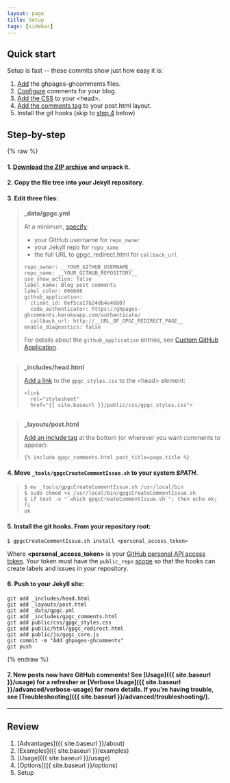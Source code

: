 ```yaml
---
layout: page
title: Setup
tags: [sidebar]
---
```


## Quick start

Setup is fast -- these commits show just how easy it is:

 1. [Add](https://github.com/wireddown/gpgc-test/commit/e6eefb8539f1630d5e847760b288a857b31fe55e?diff=unified) the ghpages-ghcomments files.
 1. [Configure](https://github.com/wireddown/gpgc-test/commit/f73cc70e931c14f63ea8081ec3c006b67258df4d?diff=split) comments for your blog.
 1. [Add the CSS](https://github.com/wireddown/gpgc-test/commit/b84c65db227b867228178a50554f3374e70a9314?diff=split) to your \<head\>.
 1. [Add the comments tag](https://github.com/wireddown/gpgc-test/commit/240420c7dd0f7ef0f2dd39c06897cf0d3e711c24?diff=split) to your post.html layout.
 1. Install the git hooks (skip to [step 4](#step-4) below)

## Step-by-step

{% raw %}

#### 1. [**Download** the ZIP archive](https://github.com/wireddown/ghpages-ghcomments/archive/release.zip) and unpack it.

#### 2. **Copy** the file tree into your Jekyll repository.

#### 3. **Edit** three files:

> **_data/gpgc.yml**
>
> At a minimum, [specify](https://github.com/wireddown/gpgc-test/commit/f73cc70e931c14f63ea8081ec3c006b67258df4d?diff=split):
>
> * your GitHub username for `repo_owner`
> * your Jekyll repo for `repo_name`
> * the full URL to gpgc\_redirect.html for `callback_url`
>
> ```
> repo_owner: __YOUR_GITHUB_USERNAME__
> repo_name: __YOUR_GITHUB_REPOSITORY__
> use_show_action: false
> label_name: Blog post comments
> label_color: 666666
> github_application:
>   client_id: 0ef5ca17b24db4e46807
>   code_authenticator: https://ghpages-ghcomments.herokuapp.com/authenticate/
>   callback_url: http://__URL_OF_GPGC_REDIRECT_PAGE__
> enable_diagnostics: false
> ```
>
> For details about the `github_application` entries, see [Custom GitHub Application](../advanced/custom-github-app/).

##

> **_includes/head.html**
> 
> [Add a link](https://github.com/wireddown/gpgc-test/commit/b84c65db227b867228178a50554f3374e70a9314?diff=split) to the `gpgc_styles.css` to the \<head\> element:
>
> ```
> <link
>   rel="stylesheet"
>   href="{{ site.baseurl }}/public/css/gpgc_styles.css">
> ```

##

> **_layouts/post.html**
>
> [Add an include tag](https://github.com/wireddown/gpgc-test/commit/240420c7dd0f7ef0f2dd39c06897cf0d3e711c24?diff=split) at the bottom (or wherever you want comments to appear):
>
> ```
> {% include gpgc_comments.html post_title=page.title %}
> ```

#### <a name="step-4"></a>4. **Move** `_tools/gpgcCreateCommentIssue.sh` to your system *$PATH*.

> ```
> $ mv _tools/gpgcCreateCommentIssue.sh /usr/local/bin
> $ sudo chmod +x /usr/local/bin/gpgcCreateCommentIssue.sh
> $ if test -x "`which gpgcCreateCommentIssue.sh`"; then echo ok; fi
> ok
> ```

#### 5. **Install** the git hooks. From your repository root:

```
$ gpgcCreateCommentIssue.sh install <personal_access_token>
```

Where **\<personal\_access\_token\>** is your [GitHub personal API access token](https://help.github.com/articles/creating-an-access-token-for-command-line-use/). Your token must have the `public_repo` [scope](https://developer.github.com/v3/oauth/#scopes) so that the hooks can create labels and issues in your repository.

#### 6. **Push** to your Jekyll site:

```
git add _includes/head.html
git add _layouts/post.html
git add _data/gpgc.yml
git add _includes/gpgc_comments.html
git add public/css/gpgc_styles.css
git add public/html/gpgc_redirect.html
git add public/js/gpgc_core.js
git commit -m "Add ghpages-ghcomments"
git push
```

{% endraw %}

#### 7. New posts now have GitHub comments! See [Usage]({{ site.baseurl }}/usage) for a refresher or [Verbose Usage]({{ site.baseurl }}/advanced/verbose-usage) for more details. If you're having trouble, see [Troubleshooting]({{ site.baseurl }}/advanced/troubleshooting/).

---

## Review
 1. [Advantages]({{ site.baseurl }}/about)
 1. [Examples]({{ site.baseurl }}/examples)
 1. [Usage]({{ site.baseurl }}/usage)
 1. [Options]({{ site.baseurl }}/options)
 1. Setup

